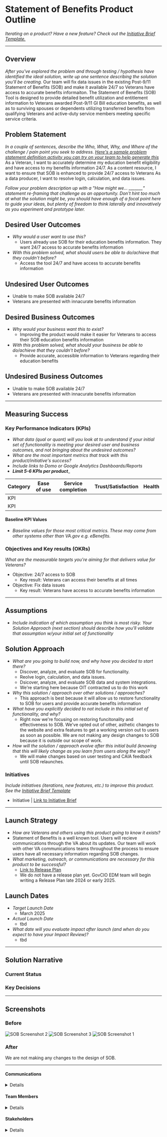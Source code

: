 
# Statement of Benefits Product Outline
*Iterating on a product? Have a new feature? Check out the [Initiative Brief Template.](https://bit.ly/initiative-brief-template)*

---

## Overview
*After you've explored the problem and through testing / hypothesis have identified the ideal solution, write up one sentence describing the solution you'll be creating.*
Our team will fix data issues in the existing Post-9/11 Statement of Benefits (SOB) and make it available 24/7 so Veterans have access to accurate benefits informaiton. The Statement of Benefits (SOB) Tool is designed to provide detailed benefit utilization and entitlement information to Veterans awarded Post-9/11 GI Bill education benefits, as well as to surviving spouses or dependents utilizing transferred benefits from qualifying Veterans and active-duty service members meeting specific service criteria.

## Problem Statement
*In a couple of sentences, describe the Who, What, Why, and Where of the challenge / pain point you seek to address. [Here's a sample problem statement definition activity you can try on your team to help generate this](https://www.atlassian.com/team-playbook/plays/problem-framing)*
As a Veteran, I want to accurately determine my education benefit eligibility and have access to my benefits information 24/7. 
As a content resource, I want to ensure that SOB is enhanced to provide 24/7 access to Veterans
As a data producer, I want to resolve login, calculation, and data issues.


*Follow your problem description up with a "How might we... _______" statement re-framing that challenge as an opportunity. Don't hint too much at what the solution might be, you should have enough of a focal point here to guide your ideas, but plenty of freedom to think laterally and innovatively as you experiment and prototype later.*
 
## Desired User Outcomes

- *Why would a user want to use this?*
  - Users already use SOB for their education benefits information. They want 24/7 access to accurate benefits information 
- *With this problem solved, what should users be able to do/achieve that they couldn't before?*
  - Access the tool 24/7 and have access to accurate benefits information

## Undesired User Outcomes
- Unable to make SOB available 24/7
- Veterans are presented with innacurate benefits information 

## Desired Business Outcomes

- *Why would your business want this to exist?*
  - Improving the product would make it easier for Veterans to access their SOB education benefits information
- *With this problem solved, what should your business be able to do/achieve that they couldn't before?*
  - Provide accurate, accessible information to Veterans regarding their education benefits

## Undesired Business Outcomes
- Unable to make SOB available 24/7
- Veterans are presented with innacurate benefits information

---
## Measuring Success


### Key Performance Indicators (KPIs)
* *What data (qual or quant) will you look at to understand if your initial set of functionality is meeting your desired user and business outcomes, and not bringing about the undesired outcomes?*
* _What are the most important metrics that track with this product/initiative's success?_
* _Include links to Domo or Google Analytics Dashboards/Reports_
* _**Limit 5-6 KPIs per product**__

| Category | Ease of use | Service completion | Trust/Satisfaction | Health |
|----------|-------------|--------------------|--------------------|--------|
| KPI      |             |                    |                    |        |
| KPI      |             |                    |                    |        |

#### Baseline KPI Values
* _Baseline values for those most critical metrics. These may come from other systems other than VA.gov e.g. eBenefits._

### Objectives and Key results (OKRs)
_What are the measurable targets you're aiming for that delivers value for Veterans?_

- Objective: 24/7 access to SOB
  - Key result: Veterans can access their benefits at all times
- Objective: Fix data issues 
  - Key result: Veterans have access to accurate benefits information 


---

## Assumptions
- *Include indication of which assumption you think is most risky. Your Solution Approach (next section) should describe how you'll validate that assumption w/your initial set of functionality*

## Solution Approach

- *What are you going to build now, and why have you decided to start there?*
  - Discover, analyze, and evaluate SOB for functionality.
  - Reolve login, calculation, and data issues.
   - Dsicover, analyze, and evaluate SOB data and system integrations.
   - We're starting here because OIT contracted us to do this work 
- *Why this solution / approach over other solutions / approaches?*
   - This approach is best because it will allow us to restore functionality to SOB for users and provide accurate benefits information  
- *What have you explicitly decided to not include in this initial set of functionality, and why?*
  - Right now we're focusing on restoring funcitonality and effectiveness to SOB. We've opted out of other, asthetic changes to the website and extra features to get a working version out to users as soon as possible. We are not making any design changes to SOB because it is outside our scope of work. 
- *How will the solution / approach evolve after this initial build (knowing that this will likely change as you learn from users along the way)?*
  - We will make changes based on user testing and CAIA feedback until SOB relaunches. 

### Initiatives
*Include initiatives (iterations, new features, etc.) to improve this product. See the [Initiative Brief Template](https://github.com/department-of-veterans-affairs/va.gov-team/blob/master/teams/vsa/product/initiative-brief-template.md)*

- Initiative | [Link to Initiative Brief](#)

--- 

## Launch Strategy
- *How are Veterans and others using this product going to know it exists?*
- Statement of Benefits is a well known tool. Users will recieve communications through the VA about its updates. Our team will work with other VA communications teams throughout the process to ensure users have all necessary information regarding SOB changes. 
- *What marketing, outreach, or communications are necessary for this product to be successful?*
  - [Link to Release Plan](https://github.com/department-of-veterans-affairs/va.gov-team/blob/master/platform/product-management/release-plan-template.md)
  - We do not have a release plan yet. GovCIO EDM team will begin writing a Release Plan late 2024 or early 2025. 

## Launch Dates
- *Target Launch Date*
  - March 2025
- *Actual Launch Date* 
  - tbd
- *What date will you evaluate impact after launch (and when do you expect to have your Impact Review)?*
  - tbd

---

## Solution Narrative

### Current Status

### Key Decisions

---
   
## Screenshots

### Before
![SOB Screenshot 2](https://github.com/user-attachments/assets/4356c300-fcc5-4468-bf1a-4134d054d6d0)
![SOB Screenshot 3](https://github.com/user-attachments/assets/34a7994e-ad68-43fd-a833-234f918d1b50)
![SOB Screenshot 1](https://github.com/user-attachments/assets/34936753-9792-414c-94ba-b70efaefebbf)



### After
We are not making any changes to the design of SOB.

---

#### Communications

<details>

- Team Name: Education Data Migration 
- GitHub Label: Education Data Migration
- Slack channel: edm-team
- Product POCs: Cassidy Beach (Cassidy.Beach@VA.gov), Theresa Simeone (Theresa.Simeone@VA.gov) 
- Stakeholders:
  OIT: Darla van Nieukerk (Darla.vanNieukerk@VA.gov)
  Statement of Benefits: Tammy Turley (Tammy.Hurley1@VA.gov)

</details>

#### Team Members

<details>
 
 - DEPO Lead: 
 - PM: Cassidy Beach (Cassidy.Beach@VA.gov)
 - Engineering: Vanson Samuel (Vanson.Samuel@VA.gov)
 - Research/Design: Sneha Kulkarni (Sneha.Kulkarni@VA.gov) 
 
</details>


#### Stakeholders

<details>
 
_What offices/departments are critical to make this initiative successful?_
Office of Information and Technology 
 
</details>

